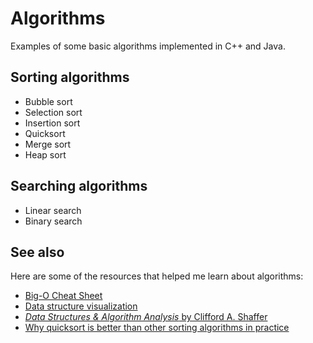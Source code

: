 # Algorithms

Examples of some basic algorithms implemented in C++ and Java.

## Sorting algorithms
* Bubble sort
* Selection sort
* Insertion sort
* Quicksort
* Merge sort
* Heap sort

## Searching algorithms
* Linear search
* Binary search

## See also
Here are some of the resources that helped me learn about algorithms:
* [Big-O Cheat Sheet](https://www.bigocheatsheet.com/)
* [Data structure visualization](https://www.cs.usfca.edu/~galles/visualization/Algorithms.html)
* [_Data Structures & Algorithm Analysis_ by Clifford A. Shaffer](https://people.cs.vt.edu/shaffer/Book/)
* [Why quicksort is better than other sorting algorithms in practice](https://cs.stackexchange.com/questions/3/why-is-quicksort-better-than-other-sorting-algorithms-in-practice)
